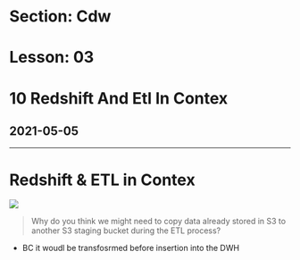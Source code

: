 # Section: Cdw
# Lesson: 03
# 10 Redshift And Etl In Contex
## 2021-05-05
---

# Redshift & ETL in Contex

![](https://i.imgur.com/sI50c34.png)


>Why do you think we might need to copy data already stored in S3 to another S3 staging bucket during the ETL process?
- BC it woudl be transfosrmed before insertion into the DWH
